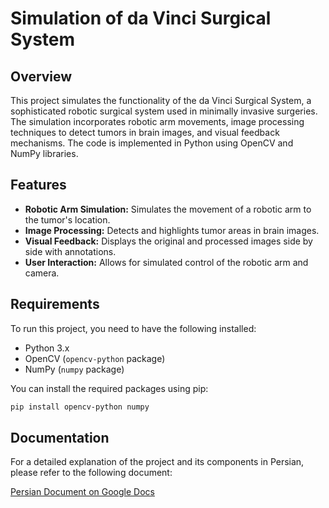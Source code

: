 # Simulation of da Vinci Surgical System

## Overview

This project simulates the functionality of the da Vinci Surgical System, a sophisticated robotic surgical system used in minimally invasive surgeries. The simulation incorporates robotic arm movements, image processing techniques to detect tumors in brain images, and visual feedback mechanisms. The code is implemented in Python using OpenCV and NumPy libraries.

## Features

- **Robotic Arm Simulation:** Simulates the movement of a robotic arm to the tumor's location.
- **Image Processing:** Detects and highlights tumor areas in brain images.
- **Visual Feedback:** Displays the original and processed images side by side with annotations.
- **User Interaction:** Allows for simulated control of the robotic arm and camera.

## Requirements

To run this project, you need to have the following installed:

- Python 3.x
- OpenCV (`opencv-python` package)
- NumPy (`numpy` package)

You can install the required packages using pip:

```bash
pip install opencv-python numpy
```

## Documentation

For a detailed explanation of the project and its components in Persian, please refer to the following document:

[Persian Document on Google Docs](https://docs.google.com/document/d/1tc2sFyFv4qnWBKGIZp51objYXnKQNl82DMkY52f90go/edit?usp=sharing)


